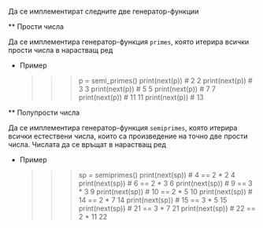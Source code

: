 ﻿Да се имплементират следните две генератор-функции

** Прости числа

Да се имплементира генератор-функция `primes`, която итерира всички прости 
числа в нарастващ ред

* Пример

    >>> p = semi_primes()
    >>> print(next(p)) # 2
    2
    >>> print(next(p)) # 3
    3
    >>> print(next(p)) # 5
    5
    >>> print(next(p)) # 7
    7
    >>> print(next(p)) # 11
    11
    >>> print(next(p)) # 13


** Полупрости числа

Да се имплементира генератор-функция `semiprimes`, която итерира всички 
естествени числа, които са произведение на точно две прости числа. 
Числата да се връщат в нарастващ ред

* Пример

    >>> sp = semiprimes()
    >>> print(next(sp)) # 4 == 2 * 2
    4
    >>> print(next(sp)) # 6 == 2 * 3
    6
    >>> print(next(sp)) # 9 == 3 * 3
    9
    >>> print(next(sp)) # 10 == 2 * 5
    10
    >>> print(next(sp)) # 14 == 2 * 7
    14
    >>> print(next(sp)) # 15 == 3 * 5
    15
    >>> print(next(sp)) # 21 == 3 * 7
    21
    >>> print(next(sp)) # 22 == 2 * 11
    22
